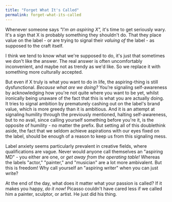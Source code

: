 ```yaml
---
title: "Forget What It's Called"
permalink: forget-what-its-called
---
```


Whenever someone says *"I'm an aspiring X",* it's time to get seriously wary. It's a sign that X is probably something they shouldn't do. That they place value on the label - or are trying to signal their *valuing of* the label - as supposed to the craft itself.

I think we tend to know what we're supposed to do, it's just that sometimes we don't like the answer. The real answer is often uncomfortably inconvenient, and maybe not as trendy as we'd like. So we replace it with something more culturally accepted.

But even if X truly is what you want to do in life, the aspiring-thing is still dysfunctional. *Because what are we doing?* You’re signaling self-awareness by acknowledging how you're not quite where you want to be yet, whilst ironically being unaware of the fact that this is what you are actually doing. It tries to signal ambition by prematurely cashing out on the label's brand value, which is more greedy than it is ambitious. And it is an attempt at signaling humility through the previously mentioned, halting self-awareness, but to no avail, since calling yourself something before you're it, is the opposite of humility - no matter the prefix. But setting all of this doublethink aside, the fact that we seldom achieve aspirations with our eyes fixed on the label, should be enough of a reason to keep us from this signaling mess.

Label anxiety seems particularly prevalent in creative fields, where qualifications are vague. Never would anyone call themselves an "aspiring MD" - you either are one, or *get away from the operating table!* Whereas the labels "actor," "painter," and "musician" are a lot more ambivalent. But this is freedom! Why call yourself an "aspiring writer" when you can just write?

At the end of the day, what does it matter what your passion is called? If it makes you happy, *do it now!* Picasso couldn't have cared less if we called him a painter, sculptor, or artist. He just did his thing.
